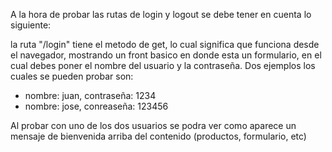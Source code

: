 A la hora de probar las rutas de login y logout se debe tener en cuenta lo siguiente:

la ruta "/login" tiene el metodo de get, lo cual significa que funciona desde el navegador, mostrando un front basico en donde esta un formulario, en el cual debes poner el nombre del usuario y la contraseña. Dos ejemplos los cuales se pueden probar son: 

- nombre: juan, contraseña: 1234
- nombre: jose, conreaseña: 123456

Al probar con uno de los dos usuarios se podra ver como aparece un mensaje de bienvenida arriba del contenido (productos, formulario, etc)
